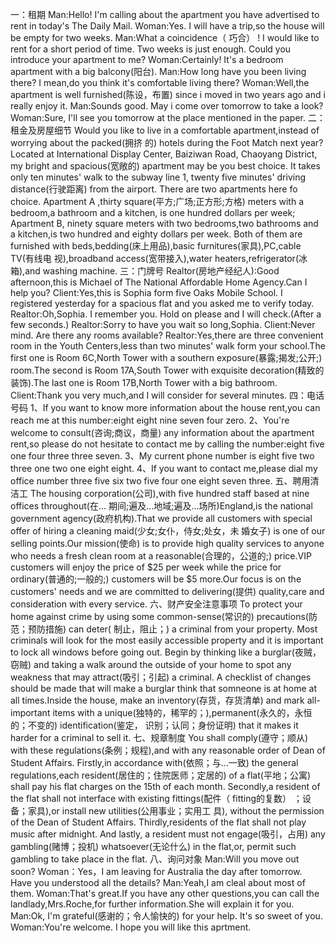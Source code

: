 一：租期
Man:Hello! I'm calling about the apartment you have advertised to rent in today's The Daily
Mail.
Woman:Yes. I will have a trip,so the house will be empty for two weeks.
Man:What a coincidence（ 巧合） ! I would like to rent for a short period of time. Two weeks
is just enough. Could you introduce your apartment to me?
Woman:Certainly! It's a bedroom apartment with a big balcony(阳台).
Man:How long have you been living there? I mean,do you think it's comfortable living there?
Woman:Well,the apartment is well furnished(陈设，布置) since i moved in two years ago
and i really enjoy it.
Man:Sounds good. May i come over tomorrow to take a look?
Woman:Sure, I'll see you tomorrow at the place mentioned in the paper.
二：租金及房屋细节
Would you like to live in a comfortable apartment,instead of worrying about the packed(拥挤
的) hotels during the Foot Match next year? Located at International Display Center,
Baiziwan Road, Chaoyang District, my bright and spacious(宽敞的) apartment may be you
best choice. It takes only ten minutes' walk to the subway line 1, twenty five minutes' driving
distance(行驶距离) from the airport. There are two apartments here fo choice. Apartment
A
,thirty square(平方;广场;正方形;方格) meters with a bedroom,a bathroom and a kitchen, is
one hundred dollars per week; Apartment B, ninety square meters with two bedrooms,two
bathrooms and a kitchen,is two hundred and eighty dollars per week. Both of them are
furnished with beds,bedding(床上用品),basic furnitures(家具),PC,cable TV(有线电
视),broadband access(宽带接入),water heaters,refrigerator(冰箱),and washing machine.
三：门牌号
Realtor(房地产经纪人):Good afternoon,this is Michael of The National Affordable Home
Agency.Can I help you?
Client:Yes,this is Sophia form five Oaks Mobile School. I registered yesterday for a spacious
flat and you asked me to verify today.
Realtor:Oh,Sophia. I remember you. Hold on please and I will check.(After a few seconds.)
Realtor:Sorry to have you wait so long,Sophia. Client:Never mind. Are there any rooms
available? Realtor:Yes,there are three convenient room in the Youth Centers,less than two
minutes' walk form your school.The first one is Room 6C,North Tower with a southern
exposure(暴露;揭发;公开;) room.The second is Room 17A,South Tower with exquisite
decoration(精致的装饰).The last one is Room 17B,North Tower with a big bathroom.
Client:Thank you very much,and I will consider for several minutes.
四：电话号码
1、If you want to know more information about the house rent,you can reach me at this
number:eight eight nine seven four zero.
2、You're welcome to consult(咨询;商议，商量) any information about the apartment rent,so
please do not hesitate to contact me by calling the number:eight five one four three three
seven.
3、My current phone number is eight five two three one two one eight eight.
4、If you want to contact me,please dial my office number three five six two five four one
eight seven three.
五、聘用清洁工
The housing corporation(公司),with five hundred staff based at nine offices throughout(在…
期间;遍及…地域;遍及…场所)England,is the national government agency(政府机构).That we
provide all customers with special offer of hiring a cleaning maid(少女;女仆，侍女;处女，未
婚女子) is one of our selling points.Our mission(使命) is to provide high quality services to
anyone who needs a fresh clean room at a reasonable(合理的，公道的;) price.VIP
customers will enjoy the price of $25 per week while the price for ordinary(普通的;一般的;)
customers will be $5 more.Our focus is on the customers' needs and we are committed to
delivering(提供) quality,care and consideration with every service.
六、财产安全注意事项
To protect your home against crime by using some common-sense(常识的) precautions(防
范；预防措施) can deter( 制止，阻止；) a criminal from your property. Most criminals will
look for the most easily accessible property and it is important to lock all windows before
going out. Begin by thinking like a burglar(夜贼，窃贼) and taking a walk around the outside
of your home to spot any weakness that may attract(吸引；引起) a criminal. A checklist of
changes should be made that will make a burglar think that somneone is at home at all
times.Inside the house, make an inventory(存货，存货清单) and mark all-important items
with a unique(独特的，稀罕的；),permanent(永久的，永恒的；不变的) identification(鉴定，
识别；认同；身份证明) that it makes it harder for a criminal to sell it.
七、规章制度
You shall comply(遵守；顺从) with these regulations(条例；规程),and with any reasonable
order of Dean of Student Affairs. Firstly,in accordance with(依照；与…一致) the general
regulations,each resident(居住的；住院医师；定居的) of a flat(平地；公寓) shall pay his flat
charges on the 15th of each month. Secondly,a resident of the flat shall not interface with
existing fittings(配件（ fitting的复数） ；设备；家具),or install new utilities(公用事业；实用工
具), without the permission of the Dean of Student Affairs. Thirdly,residents of the flat shall
not play music after midnight. And lastly, a resident must not engage(吸引，占用) any
gambling(赌博；投机) whatsoever(无论什么) in the flat,or, permit such gambling to take
place in the flat.
八、询问对象
Man:Will you move out soon?
Woman：Yes，I am leaving for Australia the day after tomorrow. Have you understood all
the details?
Man:Yeah,I am cleal about most of them.
Woman:That's great.If you have any other questions,you can call the
landlady,Mrs.Roche,for further information.She will explain it for you.
Man:Ok, I'm grateful(感谢的；令人愉快的) for your help. It's so sweet of you.
Woman:You're welcome. I hope you will like this aprtment.